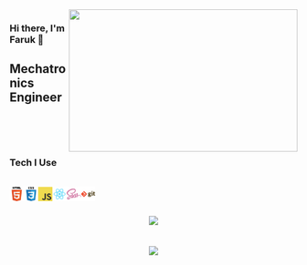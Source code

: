 <img src="https://media.giphy.com/media/8FNXce4OdeJxK/giphy.gif" align="right" width="400" height="250">

### Hi there, I'm Faruk 👋


## Mechatronics Engineer

<br/>


<br/>
<br/>

### Tech I Use

<br/>
<img align="left" src="https://raw.githubusercontent.com/github/explore/80688e429a7d4ef2fca1e82350fe8e3517d3494d/topics/html/html.png" width="25" height="25" />
<img align="left" src="https://raw.githubusercontent.com/github/explore/80688e429a7d4ef2fca1e82350fe8e3517d3494d/topics/css/css.png" width="25" height="25" />
<img align="left" src="https://raw.githubusercontent.com/github/explore/80688e429a7d4ef2fca1e82350fe8e3517d3494d/topics/javascript/javascript.png" width="25" height="25" />
<img align="left" src="https://raw.githubusercontent.com/github/explore/80688e429a7d4ef2fca1e82350fe8e3517d3494d/topics/react/react.png" width="25" height="25" />
<img align="left" src="https://raw.githubusercontent.com/github/explore/80688e429a7d4ef2fca1e82350fe8e3517d3494d/topics/sass/sass.png" width="25" height="25" />
<img align="left" src="https://raw.githubusercontent.com/github/explore/80688e429a7d4ef2fca1e82350fe8e3517d3494d/topics/git/git.png" width="25" height="25" />

<br />
<br/>
<br/>

<div style="text-align:center">
<img src="https://github-readme-stats.vercel.app/api?username=faruk-gkc&hide=prs&show_icons=true&include_all_commits=true&icon_color=79ff97&text_color=9f9f9f&bg_color=151515&title_color=fff" >
</div>

<br/>
<br/>

<div style="text-align:center">
<img src="https://github-readme-stats.vercel.app/api/top-langs/?username=faruk-gkc"/>
</div>

